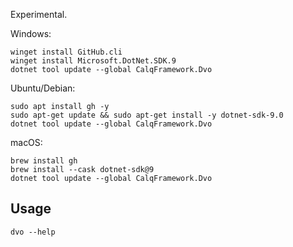 Experimental.

Windows:
```
winget install GitHub.cli
winget install Microsoft.DotNet.SDK.9
dotnet tool update --global CalqFramework.Dvo
```

Ubuntu/Debian:
```
sudo apt install gh -y
sudo apt-get update && sudo apt-get install -y dotnet-sdk-9.0
dotnet tool update --global CalqFramework.Dvo
```

macOS:
```
brew install gh
brew install --cask dotnet-sdk@9
dotnet tool update --global CalqFramework.Dvo
```

## Usage
```
dvo --help
```
